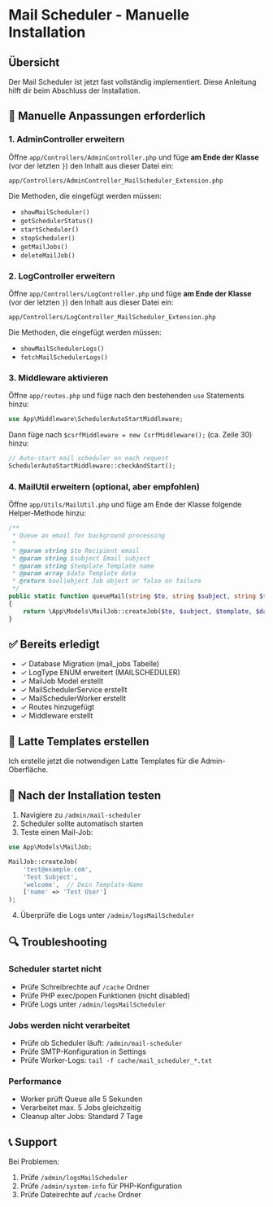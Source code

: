 # Mail Scheduler - Manuelle Installation

## Übersicht
Der Mail Scheduler ist jetzt fast vollständig implementiert. Diese Anleitung hilft dir beim Abschluss der Installation.

## 🔧 Manuelle Anpassungen erforderlich

### 1. AdminController erweitern

Öffne `app/Controllers/AdminController.php` und füge **am Ende der Klasse** (vor der letzten `}`) den Inhalt aus dieser Datei ein:
```
app/Controllers/AdminController_MailScheduler_Extension.php
```

Die Methoden, die eingefügt werden müssen:
- `showMailScheduler()`
- `getSchedulerStatus()`
- `startScheduler()`
- `stopScheduler()`
- `getMailJobs()`
- `deleteMailJob()`

### 2. LogController erweitern

Öffne `app/Controllers/LogController.php` und füge **am Ende der Klasse** (vor der letzten `}`) den Inhalt aus dieser Datei ein:
```
app/Controllers/LogController_MailScheduler_Extension.php
```

Die Methoden, die eingefügt werden müssen:
- `showMailSchedulerLogs()`
- `fetchMailSchedulerLogs()`

### 3. Middleware aktivieren

Öffne `app/routes.php` und füge nach den bestehenden `use` Statements hinzu:

```php
use App\Middleware\SchedulerAutoStartMiddleware;
```

Dann füge nach `$csrfMiddleware = new CsrfMiddleware();` (ca. Zeile 30) hinzu:

```php
// Auto-start mail scheduler on each request
SchedulerAutoStartMiddleware::checkAndStart();
```

### 4. MailUtil erweitern (optional, aber empfohlen)

Öffne `app/Utils/MailUtil.php` und füge am Ende der Klasse folgende Helper-Methode hinzu:

```php
/**
 * Queue an email for background processing
 *
 * @param string $to Recipient email
 * @param string $subject Email subject
 * @param string $template Template name
 * @param array $data Template data
 * @return bool|object Job object or false on failure
 */
public static function queueMail(string $to, string $subject, string $template, array $data = [])
{
    return \App\Models\MailJob::createJob($to, $subject, $template, $data);
}
```

## ✅ Bereits erledigt

- ✓ Database Migration (mail_jobs Tabelle)
- ✓ LogType ENUM erweitert (MAILSCHEDULER)
- ✓ MailJob Model erstellt
- ✓ MailSchedulerService erstellt
- ✓ MailSchedulerWorker erstellt
- ✓ Routes hinzugefügt
- ✓ Middleware erstellt

## 📁 Latte Templates erstellen

Ich erstelle jetzt die notwendigen Latte Templates für die Admin-Oberfläche.

## 🧪 Nach der Installation testen

1. Navigiere zu `/admin/mail-scheduler`
2. Scheduler sollte automatisch starten
3. Teste einen Mail-Job:
```php
use App\Models\MailJob;

MailJob::createJob(
    'test@example.com',
    'Test Subject',
    'welcome',  // Dein Template-Name
    ['name' => 'Test User']
);
```
4. Überprüfe die Logs unter `/admin/logsMailScheduler`

## 🔍 Troubleshooting

### Scheduler startet nicht
- Prüfe Schreibrechte auf `/cache` Ordner
- Prüfe PHP exec/popen Funktionen (nicht disabled)
- Prüfe Logs unter `/admin/logsMailScheduler`

### Jobs werden nicht verarbeitet
- Prüfe ob Scheduler läuft: `/admin/mail-scheduler`
- Prüfe SMTP-Konfiguration in Settings
- Prüfe Worker-Logs: `tail -f cache/mail_scheduler_*.txt`

### Performance
- Worker prüft Queue alle 5 Sekunden
- Verarbeitet max. 5 Jobs gleichzeitig
- Cleanup alter Jobs: Standard 7 Tage

## 📞 Support

Bei Problemen:
1. Prüfe `/admin/logsMailScheduler`
2. Prüfe `/admin/system-info` für PHP-Konfiguration
3. Prüfe Dateirechte auf `/cache` Ordner
